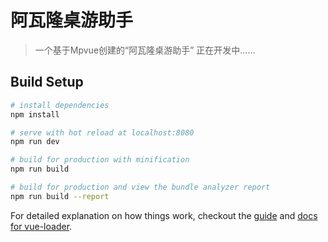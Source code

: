 # 阿瓦隆桌游助手

> 一个基于Mpvue创建的“阿瓦隆桌游助手”
> 正在开发中……

## Build Setup

``` bash
# install dependencies
npm install

# serve with hot reload at localhost:8080
npm run dev

# build for production with minification
npm run build

# build for production and view the bundle analyzer report
npm run build --report
```

For detailed explanation on how things work, checkout the [guide](http://vuejs-templates.github.io/webpack/) and [docs for vue-loader](http://vuejs.github.io/vue-loader).
